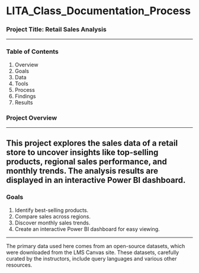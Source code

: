 # LITA_Class_Documentation_Process

### Project Title: Retail Sales Analysis
-----

### Table of Contents
1. Overview
2. Goals
3. Data
4. Tools
5. Process
6. Findings
7. Results

### Project Overview
------

This project explores the sales data of a retail store to uncover insights like top-selling products, regional sales performance, and monthly trends. The analysis results are displayed in an interactive Power BI dashboard.
-----

### Goals
1. Identify best-selling products.
2. Compare sales across regions.
3. Discover monthly sales trends.
4. Create an interactive Power BI dashboard for easy viewing.
   
------
The primary data used here comes from an open-source datasets, which were downloaded from the LMS Canvas site. These datasets, carefully curated by the instructors, include query languages and various other resources.

